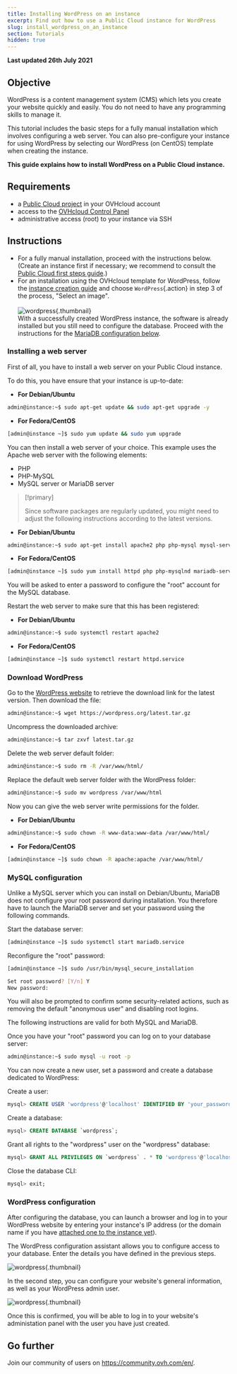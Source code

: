 ```yaml
---
title: Installing WordPress on an instance
excerpt: Find out how to use a Public Cloud instance for WordPress
slug: install_wordpress_on_an_instance
section: Tutorials
hidden: true
---
```


**Last updated 26th July 2021**

## Objective

WordPress is a content management system (CMS) which lets you create your website quickly and easily. You do not need to have any programming skills to manage it.

This tutorial includes the basic steps for a fully manual installation which involves configuring a web server. You can also pre-configure your instance for using WordPress by selecting our WordPress (on CentOS) template when creating the instance.

**This guide explains how to install WordPress on a Public Cloud instance.**


## Requirements

- a [Public Cloud project](https://www.ovhcloud.com/en-gb/public-cloud/) in your OVHcloud account
- access to the [OVHcloud Control Panel](https://www.ovh.com/auth/?action=gotomanager&from=https://www.ovh.co.uk/&ovhSubsidiary=GB)
- administrative access (root) to your instance via SSH

## Instructions

- For a fully manual installation, proceed with the instructions below. (Create an instance first if necessary; we recommend to consult the [Public Cloud first steps guide](../public-cloud-first-steps/).)
- For an installation using the OVHcloud template for WordPress, follow the [instance creation guide](../public-cloud-first-steps/) and choose `WordPress`{.action} in step 3 of the process, "Select an image". <br><br> ![wordpress](images/wp_instance.png){.thumbnail} <br> With a successfully created WordPress instance, the software is already installed but you still need to configure the database. Proceed with the instructions for the [MariaDB configuration below](#sqlconf).

### Installing a web server

First of all, you have to install a web server on your Public Cloud instance.

To do this, you have ensure that your instance is up-to-date:

- **For Debian/Ubuntu**

```bash
admin@instance:~$ sudo apt-get update && sudo apt-get upgrade -y
```

- **For Fedora/CentOS**

```bash
[admin@instance ~]$ sudo yum update && sudo yum upgrade
```

You can then install a web server of your choice. This example uses the Apache web server with the following elements:

- PHP
- PHP-MySQL
- MySQL server or MariaDB server

> [!primary]
>
> Since software packages are regularly updated, you might need to adjust the following instructions according to the latest versions.


- **For Debian/Ubuntu**

```bash
admin@instance:~$ sudo apt-get install apache2 php php-mysql mysql-server -y
```

- **For Fedora/CentOS**

```bash
[admin@instance ~]$ sudo yum install httpd php php-mysqlnd mariadb-server -y
```

You will be asked to enter a password to configure the "root" account for the MySQL database.

Restart the web server to make sure that this has been registered:

- **For Debian/Ubuntu**

```bash
admin@instance:~$ sudo systemctl restart apache2
```

- **For Fedora/CentOS**

```bash
[admin@instance ~]$ sudo systemctl restart httpd.service
```

### Download WordPress

Go to the [WordPress website](https://wordpress.org/download/) to retrieve the download link for the latest version. Then download the file:

```bash
admin@instance:~$ wget https://wordpress.org/latest.tar.gz
```

Uncompress the downloaded archive:

```bash
admin@instance:~$ tar zxvf latest.tar.gz
```

Delete the web server default folder:

```bash
admin@instance:~$ sudo rm -R /var/www/html/
```

Replace the default web server folder with the WordPress folder:

```bash
admin@instance:~$ sudo mv wordpress /var/www/html
```

Now you can give the web server write permissions for the folder.

- **For Debian/Ubuntu**

```bash
admin@instance:~$ sudo chown -R www-data:www-data /var/www/html/
```

- **For Fedora/CentOS**

```bash
[admin@instance ~]$ sudo chown -R apache:apache /var/www/html/
```

### MySQL configuration <a name="sqlconf"></a>

Unlike a MySQL server which you can install on Debian/Ubuntu, MariaDB does not configure your root password during installation.
You therefore have to launch the MariaDB server and set your password using the following commands.

Start the database server:

```bash
[admin@instance ~]$ sudo systemctl start mariadb.service
```

Reconfigure the "root" password:

```bash
[admin@instance ~]$ sudo /usr/bin/mysql_secure_installation
```

```bash
Set root password? [Y/n] Y
New password:
```

You will also be prompted to confirm some security-related actions, such as removing the default "anonymous user" and disabling root logins.

The following instructions are valid for both MySQL and MariaDB.

Once you have your "root" password you can log on to your database server:

```bash
admin@instance:~$ sudo mysql -u root -p
```

You can now create a new user, set a password and create a database dedicated to WordPress:

Create a user:

```sql
mysql> CREATE USER 'wordpress'@'localhost' IDENTIFIED BY 'your_password';
```

Create a database:

```sql
mysql> CREATE DATABASE `wordpress`;
```

Grant all rights to the "wordpress" user on the "wordpress" database:

```sql
mysql> GRANT ALL PRIVILEGES ON `wordpress` . * TO 'wordpress'@'localhost';
```

Close the database CLI:

```sql
mysql> exit;
```

### WordPress configuration

After configuring the database, you can launch a browser and log in to your WordPress website by entering your instance's IP address (or the domain name if you have [attached one to the instance yet](../../domains/web_hosting_how_to_edit_my_dns_zone/)).

The WordPress configuration assistant allows you to configure access to your database. Enter the details you have defined in the previous steps.

![wordpress](images/wp_install1.png){.thumbnail}

In the second step, you can configure your website's general information, as well as your WordPress admin user.

![wordpress](images/wp_install2.png){.thumbnail}

Once this is confirmed, you will be able to log in to your website's administation panel with the user you have just created.


## Go further

Join our community of users on <https://community.ovh.com/en/>.